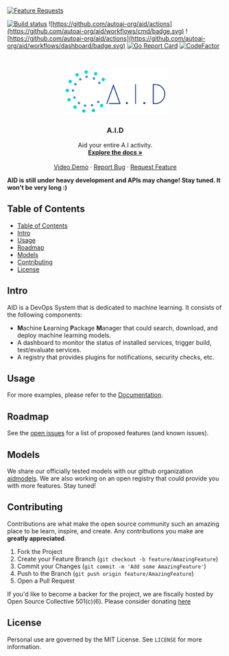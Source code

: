 [![Feature Requests](https://feathub.com/autoai-org/AID?format=svg)](https://feathub.com/autoai-org/AID)

[![Build status](https://ci.appveyor.com/api/projects/status/591jgg8ffuy4v52i?svg=true)](https://ci.appveyor.com/project/xzyaoi/aid)
![https://github.com/autoai-org/aid/actions](https://github.com/autoai-org/aid/workflows/cmd/badge.svg)
![https://github.com/autoai-org/aid/actions](https://github.com/autoai-org/aid/workflows/dashboard/badge.svg)
[![Go Report Card](https://goreportcard.com/badge/github.com/autoai-org/aid)](https://goreportcard.com/report/github.com/autoai-org/aid)
[![CodeFactor](https://www.codefactor.io/repository/github/autoai-org/aid/badge)](https://www.codefactor.io/repository/github/autoai-org/aid)
<!-- PROJECT LOGO -->
<br />
<p align="center">
  <a href="https://github.com/autoai-org/aid">
    <img src="assets/logo_transparent.png" alt="Logo" width="240">
  </a>

  <h3 align="center">A.I.D</h3>

  <p align="center">
    Aid your entire A.I activity.
    <br />
    <a href="https://aid.autoai.org"><strong>Explore the docs »</strong></a>
    <br />
    <br />
    <a href="https://www.youtube.com/watch?v=0TU28hkx7KE&t=33s">Video Demo</a>
    ·
    <a href="https://github.com/autoai-org/aid/issues">Report Bug</a>
    ·
    <a href="https://github.com/autoai-org/aid/issues">Request Feature</a>
  </p>
</p>

**AID is still under heavy development and APIs may change! Stay tuned. It won't be very long :)**

<!-- TABLE OF CONTENTS -->
## Table of Contents

- [Table of Contents](#table-of-contents)
- [Intro](#intro)
- [Usage](#usage)
- [Roadmap](#roadmap)
- [Models](#models)
- [Contributing](#contributing)
- [License](#license)

## Intro

AID is a DevOps System that is dedicated to machine learning. It consists of the following components:

* **M**achine **L**earning **P**ackage **M**anager that could search, download, and deploy machine learning models.
* A dashboard to monitor the status of installed services, trigger build, test/evaluate services.
* A registry that provides plugins for notifications, security checks, etc.

<!-- USAGE EXAMPLES -->
## Usage

For more examples, please refer to the [Documentation](https://aid.autoai.org).

<!-- ROADMAP -->
## Roadmap

See the [open issues](https://github.com/autoai-org/aid/issues) for a list of proposed features (and known issues).

<!-- MODELS -->
## Models

We share our officially tested models with our github organization [aidmodels](https://github.com/aidmodels). We are also working on an open registry that could provide you with more features. Stay tuned!

<!-- CONTRIBUTING -->
## Contributing

Contributions are what make the open source community such an amazing place to be learn, inspire, and create. Any contributions you make are **greatly appreciated**.

1. Fork the Project
2. Create your Feature Branch (`git checkout -b feature/AmazingFeature`)
3. Commit your Changes (`git commit -m 'Add some AmazingFeature'`)
4. Push to the Branch (`git push origin feature/AmazingFeature`)
5. Open a Pull Request

If you'd like to become a backer for the project, we are fiscally hosted by Open Source Collective 501(c)(6). Please consider donating [here](https://opencollective.com/autoai-org)

<!-- LICENSE -->
## License

Personal use are governed by the MIT License. See `LICENSE` for more information.
